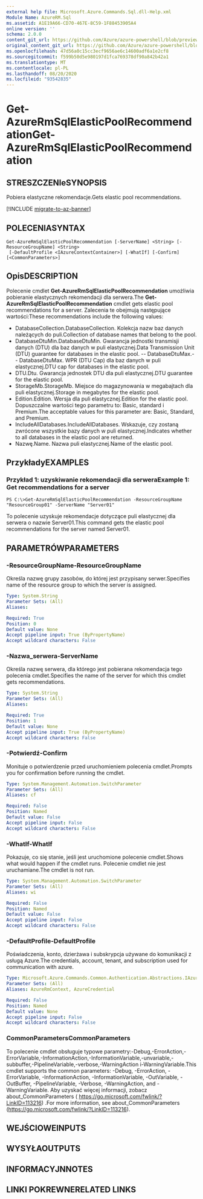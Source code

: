 ```yaml
---
external help file: Microsoft.Azure.Commands.Sql.dll-Help.xml
Module Name: AzureRM.Sql
ms.assetid: A1E19A66-CD70-467E-8C59-1F88453905A4
online version: ''
schema: 2.0.0
content_git_url: https://github.com/Azure/azure-powershell/blob/preview/src/ResourceManager/Sql/Commands.Sql/help/Get-AzureRmSqlElasticPoolRecommendation.md
original_content_git_url: https://github.com/Azure/azure-powershell/blob/preview/src/ResourceManager/Sql/Commands.Sql/help/Get-AzureRmSqlElasticPoolRecommendation.md
ms.openlocfilehash: 47d56a0c15cc3ecf9656ae6c14600adf6a1e2cf8
ms.sourcegitcommit: f599b50d5e980197d1fca769378df90a842b42a1
ms.translationtype: MT
ms.contentlocale: pl-PL
ms.lasthandoff: 08/20/2020
ms.locfileid: "93542835"
---
```

# <span data-ttu-id="fefb1-101">Get-AzureRmSqlElasticPoolRecommendation</span><span class="sxs-lookup"><span data-stu-id="fefb1-101">Get-AzureRmSqlElasticPoolRecommendation</span></span>

## <span data-ttu-id="fefb1-102">STRESZCZENIe</span><span class="sxs-lookup"><span data-stu-id="fefb1-102">SYNOPSIS</span></span>
<span data-ttu-id="fefb1-103">Pobiera elastyczne rekomendacje.</span><span class="sxs-lookup"><span data-stu-id="fefb1-103">Gets elastic pool recommendations.</span></span>

[!INCLUDE [migrate-to-az-banner](../../includes/migrate-to-az-banner.md)]

## <span data-ttu-id="fefb1-104">POLECENIA</span><span class="sxs-lookup"><span data-stu-id="fefb1-104">SYNTAX</span></span>

```
Get-AzureRmSqlElasticPoolRecommendation [-ServerName] <String> [-ResourceGroupName] <String>
 [-DefaultProfile <IAzureContextContainer>] [-WhatIf] [-Confirm] [<CommonParameters>]
```

## <span data-ttu-id="fefb1-105">Opis</span><span class="sxs-lookup"><span data-stu-id="fefb1-105">DESCRIPTION</span></span>
<span data-ttu-id="fefb1-106">Polecenie cmdlet **Get-AzureRmSqlElasticPoolRecommendation** umożliwia pobieranie elastycznych rekomendacji dla serwera.</span><span class="sxs-lookup"><span data-stu-id="fefb1-106">The **Get-AzureRmSqlElasticPoolRecommendation** cmdlet gets elastic pool recommendations for a server.</span></span>
<span data-ttu-id="fefb1-107">Zalecenia te obejmują następujące wartości:</span><span class="sxs-lookup"><span data-stu-id="fefb1-107">These recommendations include the following values:</span></span>

- <span data-ttu-id="fefb1-108">DatabaseCollection.</span><span class="sxs-lookup"><span data-stu-id="fefb1-108">DatabaseCollection.</span></span> <span data-ttu-id="fefb1-109">Kolekcja nazw baz danych należących do puli.</span><span class="sxs-lookup"><span data-stu-id="fefb1-109">Collection of database names that belong to the pool.</span></span> 
- <span data-ttu-id="fefb1-110">DatabaseDtuMin.</span><span class="sxs-lookup"><span data-stu-id="fefb1-110">DatabaseDtuMin.</span></span> <span data-ttu-id="fefb1-111">Gwarancja jednostki transmisji danych (DTU) dla baz danych w puli elastycznej.</span><span class="sxs-lookup"><span data-stu-id="fefb1-111">Data Transmission Unit (DTU) guarantee for databases in the elastic pool.</span></span> 
 <span data-ttu-id="fefb1-112">-- DatabaseDtuMax.</span><span class="sxs-lookup"><span data-stu-id="fefb1-112">-- DatabaseDtuMax.</span></span> <span data-ttu-id="fefb1-113">WPR (DTU Cap) dla baz danych w puli elastycznej.</span><span class="sxs-lookup"><span data-stu-id="fefb1-113">DTU cap for databases in the elastic pool.</span></span> 
- <span data-ttu-id="fefb1-114">DTU.</span><span class="sxs-lookup"><span data-stu-id="fefb1-114">Dtu.</span></span> <span data-ttu-id="fefb1-115">Gwarancja jednostek DTU dla puli elastycznej.</span><span class="sxs-lookup"><span data-stu-id="fefb1-115">DTU guarantee for the elastic pool.</span></span> 
- <span data-ttu-id="fefb1-116">StorageMb.</span><span class="sxs-lookup"><span data-stu-id="fefb1-116">StorageMb.</span></span> <span data-ttu-id="fefb1-117">Miejsce do magazynowania w megabajtach dla puli elastycznej.</span><span class="sxs-lookup"><span data-stu-id="fefb1-117">Storage in megabytes for the elastic pool.</span></span> 
- <span data-ttu-id="fefb1-118">Edition.</span><span class="sxs-lookup"><span data-stu-id="fefb1-118">Edition.</span></span> <span data-ttu-id="fefb1-119">Wersja dla puli elastycznej.</span><span class="sxs-lookup"><span data-stu-id="fefb1-119">Edition for the elastic pool.</span></span> <span data-ttu-id="fefb1-120">Dopuszczalne wartości tego parametru to: Basic, standard i Premium.</span><span class="sxs-lookup"><span data-stu-id="fefb1-120">The acceptable values for this parameter are: Basic, Standard, and Premium.</span></span> 
- <span data-ttu-id="fefb1-121">IncludeAllDatabases.</span><span class="sxs-lookup"><span data-stu-id="fefb1-121">IncludeAllDatabases.</span></span> <span data-ttu-id="fefb1-122">Wskazuje, czy zostaną zwrócone wszystkie bazy danych w puli elastycznej.</span><span class="sxs-lookup"><span data-stu-id="fefb1-122">Indicates whether to all databases in the elastic pool are returned.</span></span> 
- <span data-ttu-id="fefb1-123">Nazwę.</span><span class="sxs-lookup"><span data-stu-id="fefb1-123">Name.</span></span> <span data-ttu-id="fefb1-124">Nazwa puli elastycznej.</span><span class="sxs-lookup"><span data-stu-id="fefb1-124">Name of the elastic pool.</span></span>

## <span data-ttu-id="fefb1-125">Przykłady</span><span class="sxs-lookup"><span data-stu-id="fefb1-125">EXAMPLES</span></span>

### <span data-ttu-id="fefb1-126">Przykład 1: uzyskiwanie rekomendacji dla serwera</span><span class="sxs-lookup"><span data-stu-id="fefb1-126">Example 1: Get recommendations for a server</span></span>
```
PS C:\>Get-AzureRmSqlElasticPoolRecommendation -ResourceGroupName "ResourceGroup01" -ServerName "Server01"
```

<span data-ttu-id="fefb1-127">To polecenie uzyskuje rekomendacje dotyczące puli elastycznej dla serwera o nazwie Server01.</span><span class="sxs-lookup"><span data-stu-id="fefb1-127">This command gets the elastic pool recommendations for the server named Server01.</span></span>

## <span data-ttu-id="fefb1-128">PARAMETRÓW</span><span class="sxs-lookup"><span data-stu-id="fefb1-128">PARAMETERS</span></span>

### <span data-ttu-id="fefb1-129">-ResourceGroupName</span><span class="sxs-lookup"><span data-stu-id="fefb1-129">-ResourceGroupName</span></span>
<span data-ttu-id="fefb1-130">Określa nazwę grupy zasobów, do której jest przypisany serwer.</span><span class="sxs-lookup"><span data-stu-id="fefb1-130">Specifies name of the resource group to which the server is assigned.</span></span>

```yaml
Type: System.String
Parameter Sets: (All)
Aliases: 

Required: True
Position: 0
Default value: None
Accept pipeline input: True (ByPropertyName)
Accept wildcard characters: False
```

### <span data-ttu-id="fefb1-131">-Nazwa_serwera</span><span class="sxs-lookup"><span data-stu-id="fefb1-131">-ServerName</span></span>
<span data-ttu-id="fefb1-132">Określa nazwę serwera, dla którego jest pobierana rekomendacja tego polecenia cmdlet.</span><span class="sxs-lookup"><span data-stu-id="fefb1-132">Specifies the name of the server for which this cmdlet gets recommendations.</span></span>

```yaml
Type: System.String
Parameter Sets: (All)
Aliases: 

Required: True
Position: 1
Default value: None
Accept pipeline input: True (ByPropertyName)
Accept wildcard characters: False
```

### <span data-ttu-id="fefb1-133">-Potwierdź</span><span class="sxs-lookup"><span data-stu-id="fefb1-133">-Confirm</span></span>
<span data-ttu-id="fefb1-134">Monituje o potwierdzenie przed uruchomieniem polecenia cmdlet.</span><span class="sxs-lookup"><span data-stu-id="fefb1-134">Prompts you for confirmation before running the cmdlet.</span></span>

```yaml
Type: System.Management.Automation.SwitchParameter
Parameter Sets: (All)
Aliases: cf

Required: False
Position: Named
Default value: False
Accept pipeline input: False
Accept wildcard characters: False
```

### <span data-ttu-id="fefb1-135">-WhatIf</span><span class="sxs-lookup"><span data-stu-id="fefb1-135">-WhatIf</span></span>
<span data-ttu-id="fefb1-136">Pokazuje, co się stanie, jeśli jest uruchomione polecenie cmdlet.</span><span class="sxs-lookup"><span data-stu-id="fefb1-136">Shows what would happen if the cmdlet runs.</span></span>
<span data-ttu-id="fefb1-137">Polecenie cmdlet nie jest uruchamiane.</span><span class="sxs-lookup"><span data-stu-id="fefb1-137">The cmdlet is not run.</span></span>

```yaml
Type: System.Management.Automation.SwitchParameter
Parameter Sets: (All)
Aliases: wi

Required: False
Position: Named
Default value: False
Accept pipeline input: False
Accept wildcard characters: False
```

### <span data-ttu-id="fefb1-138">-DefaultProfile</span><span class="sxs-lookup"><span data-stu-id="fefb1-138">-DefaultProfile</span></span>
<span data-ttu-id="fefb1-139">Poświadczenia, konto, dzierżawa i subskrypcja używane do komunikacji z usługą Azure.</span><span class="sxs-lookup"><span data-stu-id="fefb1-139">The credentials, account, tenant, and subscription used for communication with azure.</span></span>

```yaml
Type: Microsoft.Azure.Commands.Common.Authentication.Abstractions.IAzureContextContainer
Parameter Sets: (All)
Aliases: AzureRmContext, AzureCredential

Required: False
Position: Named
Default value: None
Accept pipeline input: False
Accept wildcard characters: False
```

### <span data-ttu-id="fefb1-140">CommonParameters</span><span class="sxs-lookup"><span data-stu-id="fefb1-140">CommonParameters</span></span>
<span data-ttu-id="fefb1-141">To polecenie cmdlet obsługuje typowe parametry:-Debug,-ErrorAction,-ErrorVariable,-InformationAction,-InformationVariable,-unvariable,-subbuffer,-PipelineVariable,-verbose,-WarningAction i-WarningVariable.</span><span class="sxs-lookup"><span data-stu-id="fefb1-141">This cmdlet supports the common parameters: -Debug, -ErrorAction, -ErrorVariable, -InformationAction, -InformationVariable, -OutVariable, -OutBuffer, -PipelineVariable, -Verbose, -WarningAction, and -WarningVariable.</span></span> <span data-ttu-id="fefb1-142">Aby uzyskać więcej informacji, zobacz about_CommonParameters ( https://go.microsoft.com/fwlink/?LinkID=113216) .</span><span class="sxs-lookup"><span data-stu-id="fefb1-142">For more information, see about_CommonParameters (https://go.microsoft.com/fwlink/?LinkID=113216).</span></span>

## <span data-ttu-id="fefb1-143">WEJŚCIOWE</span><span class="sxs-lookup"><span data-stu-id="fefb1-143">INPUTS</span></span>

## <span data-ttu-id="fefb1-144">WYSYŁA</span><span class="sxs-lookup"><span data-stu-id="fefb1-144">OUTPUTS</span></span>

## <span data-ttu-id="fefb1-145">INFORMACYJN</span><span class="sxs-lookup"><span data-stu-id="fefb1-145">NOTES</span></span>

## <span data-ttu-id="fefb1-146">LINKI POKREWNE</span><span class="sxs-lookup"><span data-stu-id="fefb1-146">RELATED LINKS</span></span>

